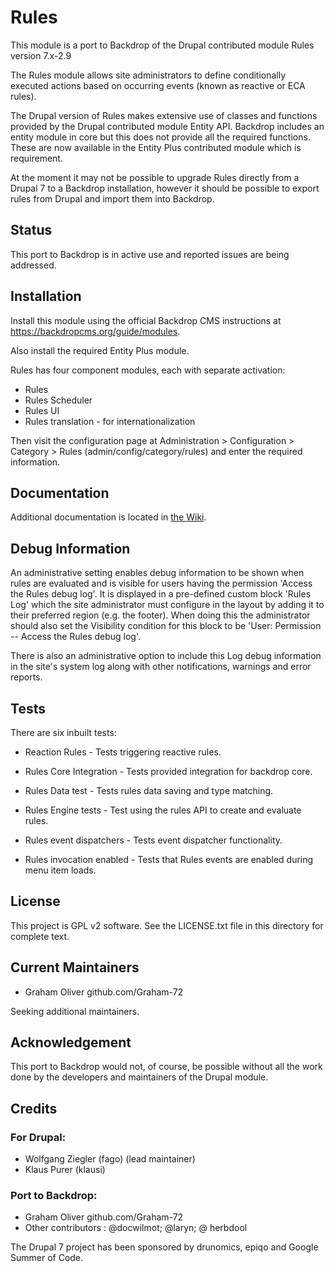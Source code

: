 # Rules

This module is a port to Backdrop of the Drupal 
contributed module Rules version 7.x-2.9

The Rules module allows site administrators to define conditionally executed
actions based on occurring events (known as reactive or ECA rules).

The Drupal version of Rules makes extensive use of classes and functions
provided by the Drupal contributed module Entity API. Backdrop
includes an entity module in core but this does not provide all the required
functions. These are now available in the Entity Plus contributed module
which is requirement.

At the moment it may not be possible to upgrade Rules directly from a 
Drupal 7 to a Backdrop installation, however it should be possible 
to export rules from Drupal and import them into Backdrop.


## Status

This port to Backdrop is in active use and reported issues are being addressed.


## Installation

Install this module using the official Backdrop CMS instructions at
https://backdropcms.org/guide/modules.

Also install the required Entity Plus module.

Rules has four component modules, each with separate activation:
  + Rules
  + Rules Scheduler
  + Rules UI
  + Rules translation - for internationalization


Then visit the configuration page at Administration >
Configuration > Category > Rules (admin/config/category/rules)
and enter the required information.

## Documentation

Additional documentation is located in [the Wiki](https://github.com/backdrop-contrib/rules/wiki).

## Debug Information

An administrative setting enables debug information to be shown when 
rules are evaluated and is visible for users having the permission 
'Access the Rules debug log'. It is displayed in a pre-defined custom
block 'Rules Log' which the site administrator must configure in the
layout by adding it to their preferred region (e.g. the footer). When doing
this the administrator should also set the Visibility condition for this
block to be 'User: Permission  --  Access the Rules debug log'.

There is also an administrative option to include this Log debug 
information in the site's system log along with other 
notifications, warnings and error reports.

## Tests

There are six inbuilt tests:

  + Reaction Rules  -  Tests triggering reactive rules.

  + Rules Core Integration  -  Tests provided integration for backdrop core.

  + Rules Data test  -  Tests rules data saving and type matching.

  + Rules Engine tests - Test using the rules API to create and evaluate rules.

  + Rules event dispatchers  -  Tests event dispatcher functionality.

  + Rules invocation enabled  -  Tests that Rules events are enabled during
    menu item loads.


## License

This project is GPL v2 software.
See the LICENSE.txt file in this directory for complete text.

## Current Maintainers

- Graham Oliver github.com/Graham-72

Seeking additional maintainers.

## Acknowledgement

This port to Backdrop would not, of course, be possible without
all the work done by the developers and maintainers of the Drupal module.


## Credits

### For Drupal:

  - Wolfgang Ziegler (fago) (lead maintainer)
  - Klaus Purer (klausi)

### Port to Backdrop:

  - Graham Oliver github.com/Graham-72
  - Other contributors : @docwilmot; @laryn; @ herbdool


The Drupal 7 project has been sponsored by drunomics, epiqo
and Google Summer of Code.

